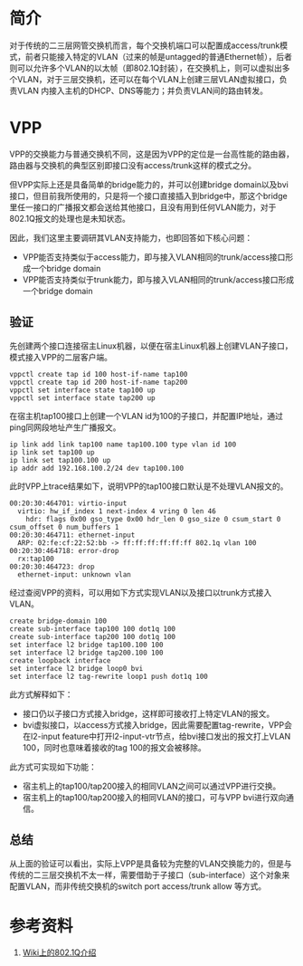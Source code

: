 # 简介

对于传统的二三层网管交换机而言，每个交换机端口可以配置成access/trunk模式，前者只能接入特定的VLAN（过来的帧是untagged的普通Ethernet帧），后者
则可以允许多个VLAN的以太帧（即802.1Q封装），在交换机上，则可以虚拟出多个VLAN，对于三层交换机，还可以在每个VLAN上创建三层VLAN虚拟接口，负责VLAN
内接入主机的DHCP、DNS等能力；并负责VLAN间的路由转发。

# VPP

VPP的交换能力与普通交换机不同，这是因为VPP的定位是一台高性能的路由器，路由器与交换机的典型区别即接口没有access/trunk这样的模式之分。

但VPP实际上还是具备简单的bridge能力的，并可以创建bridge domain以及bvi接口，但目前我所使用的，只是将一个接口直接插入到bridge中，那这个bridge
里任一接口的广播报文都会送给其他接口，且没有用到任何VLAN能力，对于802.1Q报文的处理也是未知状态。

因此，我们这里主要调研其VLAN支持能力，也即回答如下核心问题：

  * VPP能否支持类似于access能力，即与接入VLAN相同的trunk/access接口形成一个bridge domain
  * VPP能否支持类似于trunk能力，即与接入VLAN相同的trunk/access接口形成一个bridge domain


## 验证

先创建两个接口连接宿主Linux机器，以便在宿主Linux机器上创建VLAN子接口，模式接入VPP的二层客户端。


```
vppctl create tap id 100 host-if-name tap100
vppctl create tap id 200 host-if-name tap200
vppctl set interface state tap100 up
vppctl set interface state tap200 up

```

在宿主机tap100接口上创建一个VLAN id为100的子接口，并配置IP地址，通过ping同网段地址产生广播报文。

```
ip link add link tap100 name tap100.100 type vlan id 100
ip link set tap100 up
ip link set tap100.100 up
ip addr add 192.168.100.2/24 dev tap100.100
```

此时VPP上trace结果如下，说明VPP的tap100接口默认是不处理VLAN报文的。

```
00:20:30:464701: virtio-input
  virtio: hw_if_index 1 next-index 4 vring 0 len 46
    hdr: flags 0x00 gso_type 0x00 hdr_len 0 gso_size 0 csum_start 0 csum_offset 0 num_buffers 1
00:20:30:464711: ethernet-input
  ARP: 02:fe:cf:22:52:bb -> ff:ff:ff:ff:ff:ff 802.1q vlan 100
00:20:30:464718: error-drop
  rx:tap100
00:20:30:464723: drop
  ethernet-input: unknown vlan
```

经过查阅VPP的资料，可以用如下方式实现VLAN以及接口以trunk方式接入VLAN。

```
create bridge-domain 100
create sub-interface tap100 100 dot1q 100
create sub-interface tap200 100 dot1q 100
set interface l2 bridge tap100.100 100
set interface l2 bridge tap200.100 100
create loopback interface
set interface l2 bridge loop0 bvi
set interface l2 tag-rewrite loop1 push dot1q 100
```

此方式解释如下：
  * 接口仍以子接口方式接入bridge，这样即可接收打上特定VLAN的报文。
  * bvi虚拟接口，以access方式接入bridge，因此需要配置tag-rewrite，VPP会在l2-input feature中打开l2-input-vtr节点，给bvi接口发出的报文打上VLAN 100，同时也意味着接收的tag 100的报文会被移除。

此方式可实现如下功能：
  * 宿主机上的tap100/tap200接入的相同VLAN之间可以通过VPP进行交换。
  * 宿主机上的tap100/tap200接入的相同VLAN的接口，可与VPP bvi进行双向通信。


## 总结

从上面的验证可以看出，实际上VPP是具备较为完整的VLAN交换能力的，但是与传统的二三层交换机不太一样，需要借助于子接口（sub-interface）这个对象来配置VLAN，而非传统交换机的switch port access/trunk allow
等方式。

# 参考资料
 1. [Wiki上的802.1Q介绍](https://en.wikipedia.org/wiki/IEEE_802.1Q)
